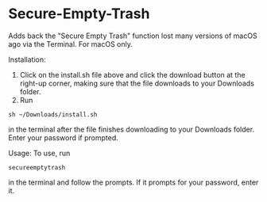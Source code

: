 # Secure-Empty-Trash
Adds back the "Secure Empty Trash" function lost many versions of macOS ago via the Terminal. For macOS only.

Installation:
1. Click on the install.sh file above and click the download button at the right-up corner, making sure that the file downloads to your Downloads folder.
2. Run
```
sh ~/Downloads/install.sh
```
in the terminal after the file finishes downloading to your Downloads folder. Enter your password if prompted.

Usage:
To use, run
```
secureemptytrash
```
in the terminal and follow the prompts. If it prompts for your password, enter it.
